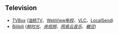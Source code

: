 ## Television

* [TVBox](https://github.com/o0HalfLife0o/TVBoxOSC) ([油桃TV](https://github.com/VonChange/utao)、[WebView电视](https://github.com/hxh19950701/WebViewTvLive)、[VLC](https://www.videolan.org)、[LocalSend](https://github.com/localsend/localsend))
* [Bilibili](https://app.bilibili.com) ([_鲜时光_](https://douyin.com/downloadpage/tv)、[_央视频_](https://yangshipin.cn)、[_网易云音乐_](https://music.163.com)、[_糖豆_](https://www.tangdou.com))
